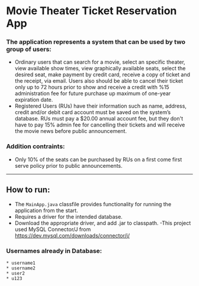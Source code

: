 # Movie Theater Ticket Reservation App 

### The application represents a system that can be used by two group of users: 
- Ordinary users that can search for a movie, select an specific theater, view available show times, view graphically available seats, select the desired seat, make payment by 
credit card, receive a copy of ticket and the receipt, via email. Users also should be able to cancel their ticket only up to 72 hours prior to show and receive a credit with %15 administration fee for future purchase up maximum of one-year expiration date. 
- Registered Users (RUs) have their information such as name, address, credit and/or debit card account must be saved on the system’s database. RUs must pay a $20.00 annual account fee, but they don't have to pay 15% admin fee for cancelling their tickets and will receive the movie news before public announcement. 

### Addition contraints: 
- Only 10% of the seats can be purchased by RUs on a first come first serve policy 
prior to public announcements.

--- 

## How to run:
- The `MainApp.java` classfile provides functionality for running the application from the start.
- Requires a driver for the intended database.
- Download the appropriate driver, and add .jar to classpath.
-This project used MySQL Connector/J from https://dev.mysql.com/downloads/connector/j/

### Usernames already in Database:
    * username1
    * username2
    * user2
    * u123
 
 
